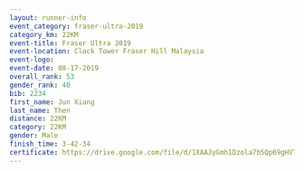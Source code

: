 ```yaml
---
layout: runner-info 
event_category: fraser-ultra-2019 
category_km: 22KM 
event-title: Fraser Ultra 2019 
event-location: Clock Tower Fraser Hill Malaysia 
event-logo: 
event-date: 08-17-2019 
overall_rank: 53
gender_rank: 40
bib: 2234
first_name: Jun Xiang
last_name: Then
distance: 22KM
category: 22KM
gender: Male
finish_time: 3-42-34
certificate: https://drive.google.com/file/d/1XAAJyGmh1Dzola7b5Qp69gHVTQc1iLN0/view?usp=sharing
---
```

